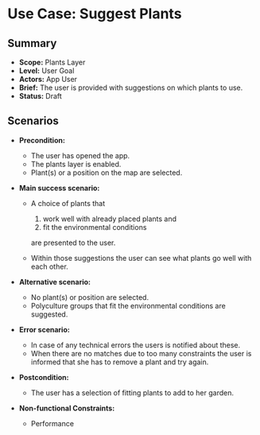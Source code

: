 # Use Case: Suggest Plants

## Summary

- **Scope:** Plants Layer
- **Level:** User Goal
- **Actors:** App User
- **Brief:** The user is provided with suggestions on which plants to use.
- **Status:** Draft

## Scenarios

- **Precondition:**
  - The user has opened the app.
  - The plants layer is enabled.
  - Plant(s) or a position on the map are selected.
- **Main success scenario:**

  - A choice of plants that

    1. work well with already placed plants and
    2. fit the environmental conditions

    are presented to the user.

  - Within those suggestions the user can see what plants go well with each other.

- **Alternative scenario:**
  - No plant(s) or position are selected.
  - Polyculture groups that fit the environmental conditions are suggested.
- **Error scenario:**
  - In case of any technical errors the users is notified about these.
  - When there are no matches due to too many constraints the user is informed that she has to remove a plant and try again.
- **Postcondition:**
  - The user has a selection of fitting plants to add to her garden.
- **Non-functional Constraints:**
  - Performance
